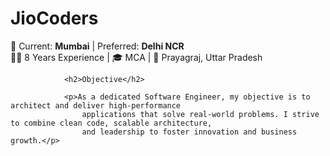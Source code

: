 <h1>JioCoders</h1>
                    📍 Current: <strong>Mumbai</strong> | Preferred: <strong>Delhi NCR</strong><br />
                    🧑‍💼 8 Years Experience | 🎓 MCA | 📍 Prayagraj, Uttar Pradesh

                <h2>Objective</h2>

                <p>As a dedicated Software Engineer, my objective is to architect and deliver high-performance
                    applications that solve real-world problems. I strive to combine clean code, scalable architecture,
                    and leadership to foster innovation and business growth.</p>
